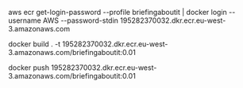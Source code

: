 aws ecr get-login-password  --profile briefingaboutit | docker login  --username AWS --password-stdin 195282370032.dkr.ecr.eu-west-3.amazonaws.com

docker build . -t 195282370032.dkr.ecr.eu-west-3.amazonaws.com/briefingaboutit:0.01

docker push 195282370032.dkr.ecr.eu-west-3.amazonaws.com/briefingaboutit:0.01
